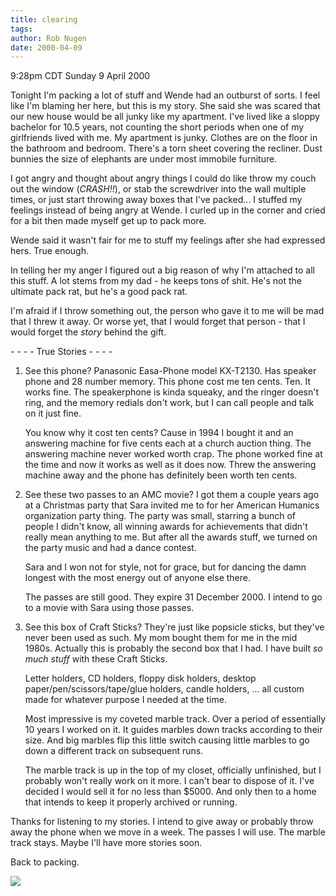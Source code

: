 ```yaml
---
title: clearing
tags: 
author: Rob Nugen
date: 2000-04-09
---
```


<title>Clearing</title>
<p class=date>9:28pm CDT Sunday 9 April 2000</p>

<p>Tonight I'm packing a lot of stuff and Wende had an outburst of
sorts.  I feel like I'm blaming her here, but this is my story.  She
said she was scared that our new house would be all junky like my
apartment.  I've lived like a sloppy bachelor for 10.5 years, not
counting the short periods when one of my girlfriends lived with me.
My apartment is junky.  Clothes are on the floor in the bathroom and
bedroom.  There's a torn sheet covering the recliner.  Dust bunnies
the size of elephants are under most immobile furniture.

<p>I got angry and thought about angry things I could do like throw my
couch out the window (<em>CRASH!!</em>), or stab the screwdriver into
the wall multiple times, or just start throwing away boxes that I've
packed...  I stuffed my feelings instead of being angry at Wende.  I
curled up in the corner and cried for a bit then made myself get up to
pack more.

<p>Wende said it wasn't fair for me to stuff my feelings after she had
expressed hers.  True enough.

<p>In telling her my anger I figured out a big reason of why I'm
attached to all this stuff.  A lot stems from my dad - he keeps tons
of shit.  He's not the ultimate pack rat, but he's a good pack rat.

<p>I'm afraid if I throw something out, the person who gave it to me
will be mad that I threw it away.  Or worse yet, that I would forget
that person - that I would forget the <em>story</em> behind the gift.

<p>- - - - True Stories - - - -

<ol>
<li><p>See this phone?  Panasonic Easa-Phone model KX-T2130.  Has speaker
phone and 28 number memory.  This phone cost me ten cents.  Ten.  It
works fine.  The speakerphone is kinda squeaky, and the ringer doesn't
ring, and the memory redials don't work, but I can call people and
talk on it just fine.

<p>You know why it cost ten cents?  Cause in 1994 I bought it and an
answering machine for five cents each at a church auction thing.  The
answering machine never worked worth crap.  The phone worked fine at
the time and now it works as well as it does now.  Threw the answering
machine away and the phone has definitely been worth ten cents.

<li><p>See these two passes to an AMC movie?  I got them a couple
years ago at a Christmas party that Sara invited me to for her
American Humanics organization party thing.  The party was small,
starring a bunch of people I didn't know, all winning awards for
achievements that didn't really mean anything to me.  But after all
the awards stuff, we turned on the party music and had a dance
contest.

<p>Sara and I won not for style, not for grace, but for dancing the
damn longest with the most energy out of anyone else there.

<p>The passes are still good.  They expire 31 December 2000.  I intend
to go to a movie with Sara using those passes.

<li><p>See this box of Craft Sticks?  They're just like popsicle
sticks, but they've never been used as such.  My mom bought them for
me in the mid 1980s.  Actually this is probably the second box that I
had.  I have built <em>so much stuff</em> with these Craft Sticks.

<p>Letter holders, CD holders, floppy disk holders, desktop
paper/pen/scissors/tape/glue holders, candle holders, ...  all custom
made for whatever purpose I needed at the time.

<p>Most impressive is my coveted marble track.  Over a period of
essentially 10 years I worked on it.  It guides marbles down tracks
according to their size.  And big marbles flip this little switch
causing little marbles to go down a different track on subsequent
runs.

<p>The marble track is up in the top of my closet, officially
unfinished, but I probably won't really work on it more.  I can't bear
to dispose of it.  I've decided I would sell it for no less than
$5000.  And only then to a home that intends to keep it properly
archived or running.
</ol>

<p>Thanks for listening to my stories.  I intend to give away or
probably throw away the phone when we move in a week.  The passes I
will use.  The marble track stays.  Maybe I'll have more stories soon.

<p>Back to packing.

<p><img src='/images/rob/wL-ROB.gif'>


